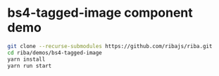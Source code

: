 # bs4-tagged-image component demo

```bash
git clone --recurse-submodules https://github.com/ribajs/riba.git
cd riba/demos/bs4-tagged-image
yarn install
yarn run start
```
